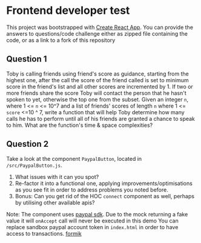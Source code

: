 
# Frontend developer test

This project was bootstrapped with [Create React App](https://github.com/facebook/create-react-app).
You can provide the answers to questions/code challenge either as zipped file containing the code, or as a link to a fork of this repository

## Question 1

Toby is calling friends using friend's score as guidance, starting from the highest one, after the call the score of the friend called is set to minimum score in the friend's list and all other scores are incremented by 1. If two or more friends share the score Toby will contact the person that he hasn't spoken to yet, otherwise the top one from the subset. Given an integer `n`, where 1 <= `n` <= 10^7 and a list of friends' scores of length `n` where 1 <= `score` <=10 ^ 7, write a function that will help Toby determine how many calls he has to perform until all of his friends are granted a chance to speak to him. What are the function's time & space complexities?

## Question 2

Take a look at the component `PaypalButton`, located in `/src/PaypalButton.js`.

1. What issues with it can you spot?
2. Re-factor it into a functional one, applying improvements/optimisations as you see fit in order to address problems you noted before.
3. Bonus: Can you get rid of the HOC `connect` component as well, perhaps by utilising other available apis?

Note: The component uses [paypal sdk](https://developer.paypal.com/docs/business/javascript-sdk/javascript-sdk-reference/). Due to the mock returning a fake value it will `onAccept` call will never be executed in this demo
You can replace sandbox paypal account token in `index.html` in order to have access to transactions.
[formik](https://formik.org/)

